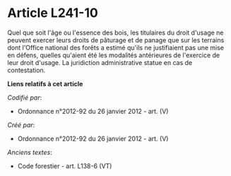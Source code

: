 # Article L241-10

Quel que soit l'âge ou l'essence des bois, les titulaires du droit d'usage ne peuvent exercer leurs droits de pâturage et de
panage que sur les terrains dont l'Office national des forêts a estimé qu'ils ne justifiaient pas une mise en défens, quelles
qu'aient été les modalités antérieures de l'exercice de leur droit d'usage. La juridiction administrative statue en cas de
contestation.

**Liens relatifs à cet article**

_Codifié par_:

  - Ordonnance n°2012-92 du 26 janvier 2012 - art. (V)

_Créé par_:

  - Ordonnance n°2012-92 du 26 janvier 2012 - art. (V)

_Anciens textes_:

  - Code forestier - art. L138-6 (VT)
